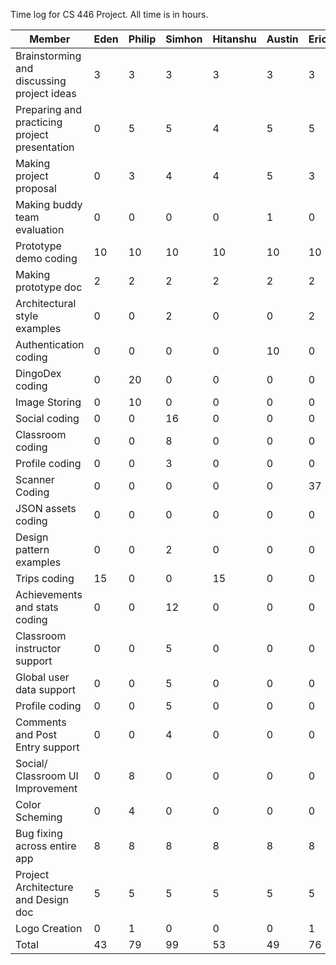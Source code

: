 Time log for CS 446 Project. All time is in hours.

Member | Eden | Philip | Simhon | Hitanshu | Austin | Eric | Dylan
--- | --- | --- | --- | --- | --- | --- | ---
Brainstorming and discussing project ideas | 3 | 3 | 3 | 3 | 3 | 3 | 3
Preparing and practicing project presentation | 0 | 5 | 5 | 4 | 5 | 5 | 5
Making project proposal | 0 | 3 | 4 | 4 | 5 | 3 | 4
Making buddy team evaluation | 0 | 0 | 0 | 0 | 1 | 0 | 3
Prototype demo coding | 10 | 10 | 10 | 10 | 10 | 10 | 10
Making prototype doc | 2 | 2 | 2 | 2 | 2 | 2 | 2
Architectural style examples | 0 | 0 | 2 | 0 | 0 | 2 | 2
Authentication coding | 0 | 0 | 0 | 0 | 10 | 0 | 0 |
DingoDex coding | 0 | 20 | 0 | 0 | 0 | 0 | 32
Image Storing | 0 | 10 | 0 | 0 | 0 | 0 | 0 
Social coding | 0 | 0 | 16 | 0 | 0 | 0 | 0
Classroom coding | 0 | 0 | 8 | 0 | 0 | 0 | 0
Profile coding | 0 | 0 | 3 | 0 | 0 | 0 | 0
Scanner Coding | 0 | 0 | 0 | 0 | 0 | 37 | 0
JSON assets coding | 0 | 0 | 0 | 0 | 0 | 0 | 2
Design pattern examples | 0 | 0 | 2 | 0 | 0 | 0 | 3
Trips coding | 15 | 0 | 0 | 15 | 0 | 0 | 0
Achievements and stats coding | 0 | 0 | 12 | 0 | 0 | 0 | 0
Classroom instructor support | 0 | 0 | 5 | 0 | 0 | 0 | 0
Global user data support | 0 | 0 | 5 | 0 | 0 | 0 | 0
Profile coding | 0 | 0 | 5 | 0 | 0 | 0 | 0
Comments and Post Entry support | 0 | 0 | 4 | 0 | 0 | 0 | 0
Social/ Classroom UI Improvement | 0 | 8 | 0 | 0 | 0 | 0 | 0 
Color Scheming | 0 | 4 | 0 | 0 | 0 | 0 | 0 
Bug fixing across entire app | 8 | 8 | 8 | 8 | 8 | 8 | 8 | 8
Project Architecture and Design doc | 5 | 5 | 5 | 5 | 5 | 5 | 5
Logo Creation | 0 | 1 | 0 | 0 | 0 | 1 | 0
Total | 43 | 79 | 99 | 53 | 49 | 76 | 79
